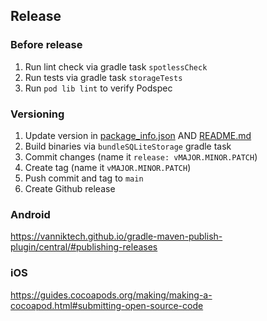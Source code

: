 ## Release

### Before release

1. Run lint check via gradle task `spotlessCheck`
2. Run tests via gradle task `storageTests`
3. Run `pod lib lint` to verify Podspec

### Versioning

1. Update version in [package_info.json](package_info.json) AND [README.md](README.md)
2. Build binaries via `bundleSQLiteStorage` gradle task
3. Commit changes (name it `release: vMAJOR.MINOR.PATCH`)
4. Create tag (name it `vMAJOR.MINOR.PATCH`)
5. Push commit and tag to `main`
6. Create Github release

### Android

https://vanniktech.github.io/gradle-maven-publish-plugin/central/#publishing-releases


### iOS

https://guides.cocoapods.org/making/making-a-cocoapod.html#submitting-open-source-code

